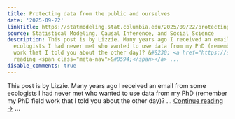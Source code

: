 ```yaml
---
title: Protecting data from the public and ourselves
date: '2025-09-22'
linkTitle: https://statmodeling.stat.columbia.edu/2025/09/22/protecting-data-from-the-public-and-ourselves/
source: Statistical Modeling, Causal Inference, and Social Science
description: This post is by Lizzie. Many years ago I received an email from some
  ecologists I had never met who wanted to use data from my PhD (remember my PhD field
  work that I told you about the other day)? &#8230; <a href="https://statmodeling.stat.columbia.edu/2025/09/22/protecting-data-from-the-public-and-ourselves/">Continue
  reading <span class="meta-nav">&#8594;</span></a> ...
disable_comments: true
---
```

This post is by Lizzie. Many years ago I received an email from some ecologists I had never met who wanted to use data from my PhD (remember my PhD field work that I told you about the other day)? &#8230; <a href="https://statmodeling.stat.columbia.edu/2025/09/22/protecting-data-from-the-public-and-ourselves/">Continue reading <span class="meta-nav">&#8594;</span></a> ...